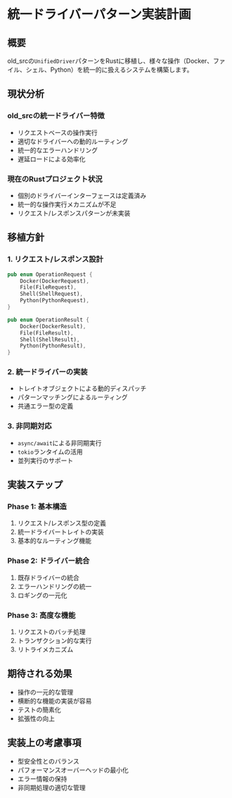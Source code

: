 # 統一ドライバーパターン実装計画

## 概要
old_srcの`UnifiedDriver`パターンをRustに移植し、様々な操作（Docker、ファイル、シェル、Python）を統一的に扱えるシステムを構築します。

## 現状分析

### old_srcの統一ドライバー特徴
- リクエストベースの操作実行
- 適切なドライバーへの動的ルーティング
- 統一的なエラーハンドリング
- 遅延ロードによる効率化

### 現在のRustプロジェクト状況
- 個別のドライバーインターフェースは定義済み
- 統一的な操作実行メカニズムが不足
- リクエスト/レスポンスパターンが未実装

## 移植方針

### 1. リクエスト/レスポンス設計
```rust
pub enum OperationRequest {
    Docker(DockerRequest),
    File(FileRequest),
    Shell(ShellRequest),
    Python(PythonRequest),
}

pub enum OperationResult {
    Docker(DockerResult),
    File(FileResult),
    Shell(ShellResult),
    Python(PythonResult),
}
```

### 2. 統一ドライバーの実装
- トレイトオブジェクトによる動的ディスパッチ
- パターンマッチングによるルーティング
- 共通エラー型の定義

### 3. 非同期対応
- `async/await`による非同期実行
- `tokio`ランタイムの活用
- 並列実行のサポート

## 実装ステップ

### Phase 1: 基本構造
1. リクエスト/レスポンス型の定義
2. 統一ドライバートレイトの実装
3. 基本的なルーティング機能

### Phase 2: ドライバー統合
1. 既存ドライバーの統合
2. エラーハンドリングの統一
3. ロギングの一元化

### Phase 3: 高度な機能
1. リクエストのバッチ処理
2. トランザクション的な実行
3. リトライメカニズム

## 期待される効果
- 操作の一元的な管理
- 横断的な機能の実装が容易
- テストの簡素化
- 拡張性の向上

## 実装上の考慮事項
- 型安全性とのバランス
- パフォーマンスオーバーヘッドの最小化
- エラー情報の保持
- 非同期処理の適切な管理